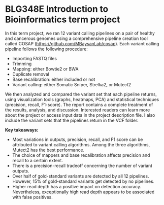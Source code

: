 # BLG348E Introduction to Bioinformatics term project

In this term project, we ran 12 variant calling pipelines on a pair of healthy and cancerous genomes using a comprehensive pipeline creation tool called COSAP (https://github.com/MBaysanLab/cosap). Each variant calling pipeline follows the following procedure:
- Importing FASTQ files
- Trimming
- Mapping: either Bowtie2 or BWA
- Duplicate removal
- Base recalibration: either included or not
- Variant calling: either Somatic Sniper, Strelka2, or Mutect2

We then analyzed and compared the variant set that each pipeline returns, using visualization tools (graphs, heatmaps, PCA) and statistical techniques (precision, recall, F1-score). The report contains a complete treatment of the results, analysis, and discussion. Interested readers can learn more about the project or access input data in the project description file. I also include the variant sets that the pipelines return in the VCF folder.

**Key takeaways:**
- Most variations in outputs, precision, recall, and F1 score can be attributed to variant calling algorithms. Among the three algorithms, Mutect2 has the best performance.
- The choice of mappers and base recalibration affects precision and recall to a certain extent.
- There is a precision-recall tradeoff concerning the number of variant outputs.
- Over half of gold-standard variants are detected by all 12 pipelines. However, 15% of gold-standard variants get detected by no pipelines.
- Higher read depth has a positive impact on detection accuracy. Nevertheless, exceptionally high read depth appears to be associated with false positives.
